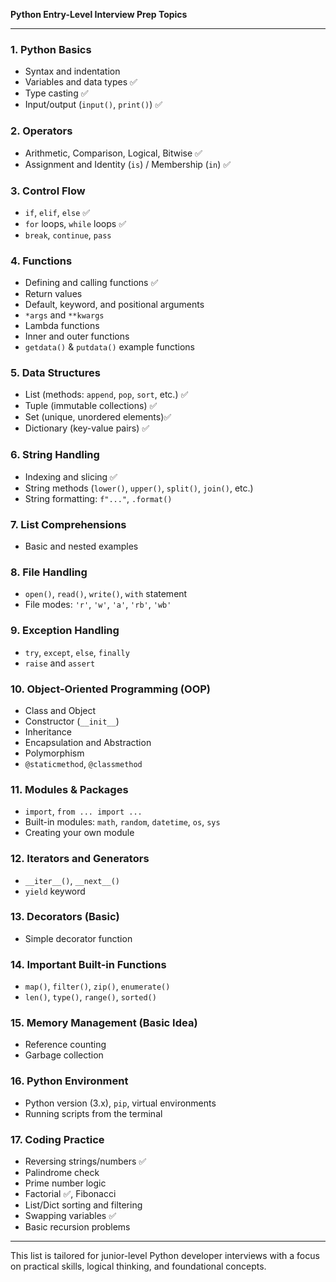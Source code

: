 **Python Entry-Level Interview Prep Topics**

---

### 1. Python Basics
- Syntax and indentation 
- Variables and data types ✅
- Type casting ✅
- Input/output (`input()`, `print()`) ✅

### 2. Operators
- Arithmetic, Comparison, Logical, Bitwise ✅
- Assignment and Identity (`is`) / Membership (`in`) ✅

### 3. Control Flow
- `if`, `elif`, `else` ✅
- `for` loops, `while` loops ✅
- `break`, `continue`, `pass` 

### 4. Functions
- Defining and calling functions ✅
- Return values
- Default, keyword, and positional arguments
- `*args` and `**kwargs`
- Lambda functions
- Inner and outer functions
- `getdata()` & `putdata()` example functions

### 5. Data Structures
- List (methods: `append`, `pop`, `sort`, etc.) ✅
- Tuple (immutable collections) ✅
- Set (unique, unordered elements)✅
- Dictionary (key-value pairs) ✅

### 6. String Handling
- Indexing and slicing ✅
- String methods (`lower()`, `upper()`, `split()`, `join()`, etc.) 
- String formatting: `f"..."`, `.format()`

### 7. List Comprehensions
- Basic and nested examples 

### 8. File Handling
- `open()`, `read()`, `write()`, `with` statement
- File modes: `'r'`, `'w'`, `'a'`, `'rb'`, `'wb'`

### 9. Exception Handling
- `try`, `except`, `else`, `finally`
- `raise` and `assert`

### 10. Object-Oriented Programming (OOP)
- Class and Object
- Constructor (`__init__`)
- Inheritance
- Encapsulation and Abstraction
- Polymorphism
- `@staticmethod`, `@classmethod`

### 11. Modules & Packages
- `import`, `from ... import ...`
- Built-in modules: `math`, `random`, `datetime`, `os`, `sys`
- Creating your own module

### 12. Iterators and Generators
- `__iter__()`, `__next__()`
- `yield` keyword

### 13. Decorators (Basic)
- Simple decorator function

### 14. Important Built-in Functions
- `map()`, `filter()`, `zip()`, `enumerate()`
- `len()`, `type()`, `range()`, `sorted()`

### 15. Memory Management (Basic Idea)
- Reference counting
- Garbage collection

### 16. Python Environment
- Python version (3.x), `pip`, virtual environments
- Running scripts from the terminal

### 17. Coding Practice
- Reversing strings/numbers ✅
- Palindrome check 
- Prime number logic
- Factorial ✅, Fibonacci 
- List/Dict sorting and filtering
- Swapping variables ✅
- Basic recursion problems

---
This list is tailored for junior-level Python developer interviews with a focus on practical skills, logical thinking, and foundational concepts.


